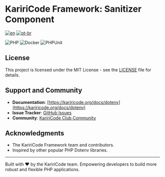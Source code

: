 # KaririCode Framework: Sanitizer Component

[![en](https://img.shields.io/badge/lang-en-red.svg)](README.md) [![pt-br](https://img.shields.io/badge/lang-pt--br-green.svg)](README.pt-br.md)

![PHP](https://img.shields.io/badge/PHP-777BB4?style=for-the-badge&logo=php&logoColor=white) ![Docker](https://img.shields.io/badge/Docker-2496ED?style=for-the-badge&logo=docker&logoColor=white) ![PHPUnit](https://img.shields.io/badge/PHPUnit-3776AB?style=for-the-badge&logo=php&logoColor=white)

## License

This project is licensed under the MIT License - see the [LICENSE](LICENSE) file for details.

## Support and Community

- **Documentation**: [https://kariricode.org/docs/dotenv](https://kariricode.org/docs/dotenv)
- **Issue Tracker**: [GitHub Issues](https://github.com/KaririCode-Framework/kariricode-processor-pipeline/issues)
- **Community**: [KaririCode Club Community](https://kariricode.club)

## Acknowledgments

- The KaririCode Framework team and contributors.
- Inspired by other popular PHP Dotenv libraries.

---

Built with ❤️ by the KaririCode team. Empowering developers to build more robust and flexible PHP applications.
